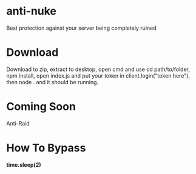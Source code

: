 # anti-nuke
Best protection against your server being completely ruined  


# Download

Download to zip, extract to desktop, open cmd and use cd path/to/folder, npm install, open index.js and put your token in client.login("token here"), then node . and it should be running.

# Coming Soon

Anti-Raid

# How To Bypass

**time.sleep(2)**
